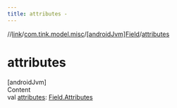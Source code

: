```yaml
---
title: attributes -
---
```

//[link](../../index.md)/[com.tink.model.misc](../index.md)/[[androidJvm]Field](index.md)/[attributes](attributes.md)



# attributes  
[androidJvm]  
Content  
val [attributes](attributes.md): [Field.Attributes](-attributes/index.md)  




